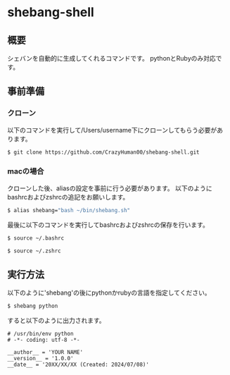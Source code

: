 # shebang-shell
## 概要
シェバンを自動的に生成してくれるコマンドです。
pythonとRubyのみ対応です。

## 事前準備
### クローン
以下のコマンドを実行して/Users/username下にクローンしてもらう必要があります。
```bash
$ git clone https://github.com/CrazyHuman00/shebang-shell.git
```

### macの場合
クローンした後、aliasの設定を事前に行う必要があります。
以下のようにbashrcおよびzshrcの追記をお願いします。
```bash
$ alias shebang="bash ~/bin/shebang.sh"
```
最後に以下のコマンドを実行してbashrcおよびzshrcの保存を行います。
```bash
$ source ~/.bashrc
```
```bash
$ source ~/.zshrc
```

## 実行方法
以下のように'shebang'の後にpythonかrubyの言語を指定してください。
```bash
$ shebang python
```
すると以下のように出力されます。
```
# /usr/bin/env python
# -*- coding: utf-8 -*-
 
__author__ = 'YOUR NAME'
__version__ = '1.0.0'
__date__ = '20XX/XX/XX (Created: 2024/07/08)'
```